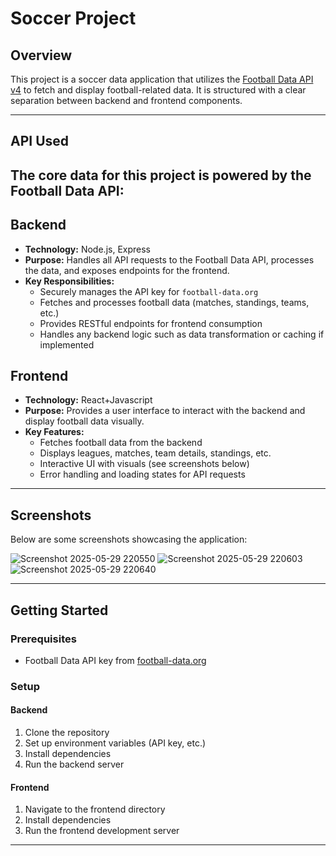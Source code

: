# Soccer Project

## Overview

This project is a soccer data application that utilizes the [Football Data API v4](https://api.football-data.org/v4) to fetch and display football-related data. It is structured with a clear separation between backend and frontend components.

---

## API Used

The core data for this project is powered by the Football Data API:
---

## Backend

- **Technology:** Node.js, Express
- **Purpose:** Handles all API requests to the Football Data API, processes the data, and exposes endpoints for the frontend.
- **Key Responsibilities:**
  - Securely manages the API key for `football-data.org`
  - Fetches and processes football data (matches, standings, teams, etc.)
  - Provides RESTful endpoints for frontend consumption
  - Handles any backend logic such as data transformation or caching if implemented

## Frontend

- **Technology:** React+Javascript
- **Purpose:** Provides a user interface to interact with the backend and display football data visually.
- **Key Features:**
  - Fetches football data from the backend
  - Displays leagues, matches, team details, standings, etc.
  - Interactive UI with visuals (see screenshots below)
  - Error handling and loading states for API requests
---

## Screenshots

Below are some screenshots showcasing the application:

![Screenshot 2025-05-29 220550](https://github.com/user-attachments/assets/2721a857-5fe9-42b7-9df3-62a8778ca446)
![Screenshot 2025-05-29 220603](https://github.com/user-attachments/assets/93e2ab70-9f78-4933-a845-75adfe584bf1)
![Screenshot 2025-05-29 220640](https://github.com/user-attachments/assets/f3e3c0b3-c83e-48b9-9708-dbf49a012f9a)

---

## Getting Started

### Prerequisites
- Football Data API key from [football-data.org](https://www.football-data.org/client/register)

### Setup

#### Backend

1. Clone the repository
2. Set up environment variables (API key, etc.)
3. Install dependencies
4. Run the backend server

#### Frontend

1. Navigate to the frontend directory
2. Install dependencies
3. Run the frontend development server

---
